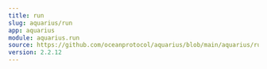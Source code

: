 ```yaml
---
title: run
slug: aquarius/run
app: aquarius
module: aquarius.run
source: https://github.com/oceanprotocol/aquarius/blob/main/aquarius/run.py
version: 2.2.12
---
```

